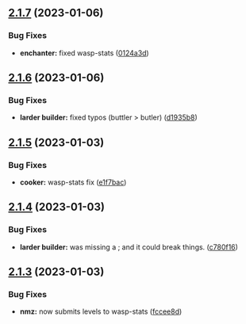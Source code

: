 ## [2.1.7](https://github.com/Torwent/wasp-free/compare/v2.1.6...v2.1.7) (2023-01-06)


### Bug Fixes

* **enchanter:** fixed wasp-stats ([0124a3d](https://github.com/Torwent/wasp-free/commit/0124a3d84140821cd0729d5ea2cc98fb703ba34a))



## [2.1.6](https://github.com/Torwent/wasp-free/compare/v2.1.5...v2.1.6) (2023-01-06)


### Bug Fixes

* **larder builder:** fixed typos (buttler > butler) ([d1935b8](https://github.com/Torwent/wasp-free/commit/d1935b85b06d9d9a446bad32fa045cc8eb03fce1))



## [2.1.5](https://github.com/Torwent/wasp-free/compare/v2.1.4...v2.1.5) (2023-01-03)


### Bug Fixes

* **cooker:** wasp-stats fix ([e1f7bac](https://github.com/Torwent/wasp-free/commit/e1f7bace445c7df97934db599fde7afa63ff5853))



## [2.1.4](https://github.com/Torwent/wasp-free/compare/v2.1.3...v2.1.4) (2023-01-03)


### Bug Fixes

* **larder builder:** was missing a ; and it could break things. ([c780f16](https://github.com/Torwent/wasp-free/commit/c780f16a68cf460c71deee3b789a7739c26a108b))



## [2.1.3](https://github.com/Torwent/wasp-free/compare/v2.1.2...v2.1.3) (2023-01-03)


### Bug Fixes

* **nmz:** now submits levels to wasp-stats ([fccee8d](https://github.com/Torwent/wasp-free/commit/fccee8d40bc602fd10a831f7d7299d9f70b9aed6))



